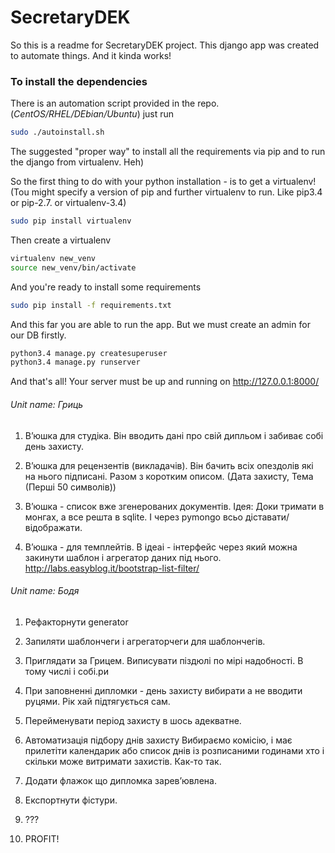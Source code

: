 # SecretaryDEK

So this is a readme for SecretaryDEK project.
This django app was created to automate things. And it kinda works!

### To install the dependencies
There is an automation script provided in the repo. (_CentOS/RHEL/DEbian/Ubuntu_)
just run
````bash
sudo ./autoinstall.sh
````

The suggested "proper way" to install all the requirements via pip
and to run the django from virtualenv. Heh)

So the first thing to do with your python installation - is to get a virtualenv!
(Tou might specify a version of pip and further virtualenv to run. Like pip3.4 or pip-2.7. or virtualenv-3.4)

````bash
sudo pip install virtualenv
````
Then create a virtualenv

````bash
virtualenv new_venv
source new_venv/bin/activate
````

And you're ready to install some requirements

````bash
sudo pip install -f requirements.txt
````

And this far you are able to run the app.
But we must create an admin for our DB firstly.
````bash
python3.4 manage.py createsuperuser
python3.4 manage.py runserver
````

And that's all! Your server must be up and running on http://127.0.0.1:8000/

###### Unit name: Гриць
1.  В’юшка для студіка.
    Він вводить дані про свій дипльом і забиває собі день захисту.

2.  В’юшка для рецензентів (викладачів).
    Він бачить всіх опездолів які на нього підписані. Разом з коротким описом.
    (Дата захисту, Тема (Перші 50 символів))

3.  В’юшка - список вже згенерованих документів.
    Ідея: Доки тримати в монгах, а все решта в sqlite. І через pymongo всьо діставати/відображати.

4.  В’юшка - для темплейтів.
    В ідеаі - інтерфейс через який можна закинути шаблон і агрегатор даних під нього.
    http://labs.easyblog.it/bootstrap-list-filter/

###### Unit name: Бодя
1.  Рефакторнути generator

2.  Запиляти шаблончеги і агрегаторчеги для шаблончегів.

3.  Приглядати за Грицем. Виписувати піздюлі по мірі надобності. В тому числі і собі.ри

4.  При заповненні дипломки - день захисту вибирати а не вводити руцями. Рік хай підтягується сам.
 
5.  Перейменувати період захисту в шось адекватне. 

6.  Автоматизація підбору днів захисту
    Вибираємо комісію, і має прилетіти календарик або список днів із розписаними годинами 
    хто і скільки може витримати захистів. Как-то так. 

7.  Додати флажок що дипломка зарев’ювлена. 

8.  Експортнути фістури.

9.  ???

10.  PROFIT!
